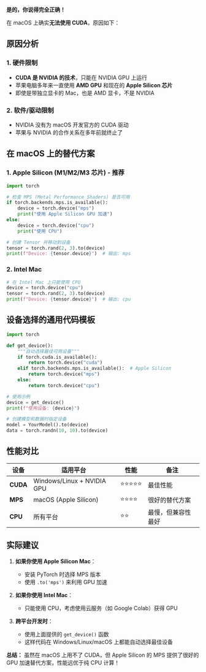 **是的，你说得完全正确！**

在 macOS 上确实**无法使用 CUDA**，原因如下：

## 原因分析

### 1. **硬件限制**
- **CUDA 是 NVIDIA 的技术**，只能在 NVIDIA GPU 上运行
- 苹果电脑多年来一直使用 **AMD GPU** 和现在的 **Apple Silicon 芯片**
- 即使是带独立显卡的 Mac，也是 AMD 显卡，不是 NVIDIA

### 2. **软件/驱动限制**
- NVIDIA 没有为 macOS 开发官方的 CUDA 驱动
- 苹果与 NVIDIA 的合作关系在多年前就终止了

## 在 macOS 上的替代方案

### 1. **Apple Silicon (M1/M2/M3 芯片) - 推荐**
```python
import torch

# 检查 MPS (Metal Performance Shaders) 是否可用
if torch.backends.mps.is_available():
    device = torch.device("mps")
    print("使用 Apple Silicon GPU 加速")
else:
    device = torch.device("cpu")
    print("使用 CPU")

# 创建 Tensor 并移动到设备
tensor = torch.rand(2, 3).to(device)
print(f"Device: {tensor.device}")  # 输出: mps
```

### 2. **Intel Mac**
```python
# 在 Intel Mac 上只能使用 CPU
device = torch.device("cpu")
tensor = torch.rand(2, 3).to(device)
print(f"Device: {tensor.device}")  # 输出: cpu
```

## 设备选择的通用代码模板

```python
import torch

def get_device():
    """自动选择最佳可用设备"""
    if torch.cuda.is_available():
        return torch.device("cuda")
    elif torch.backends.mps.is_available():  # Apple Silicon
        return torch.device("mps")
    else:
        return torch.device("cpu")

# 使用示例
device = get_device()
print(f"使用设备: {device}")

# 创建模型和数据时指定设备
model = YourModel().to(device)
data = torch.randn(10, 10).to(device)
```

## 性能对比

| 设备 | 适用平台 | 性能 | 备注 |
|------|----------|------|------|
| **CUDA** | Windows/Linux + NVIDIA GPU | ⭐⭐⭐⭐⭐ | 最佳性能 |
| **MPS** | macOS (Apple Silicon) | ⭐⭐⭐⭐ | 很好的替代方案 |
| **CPU** | 所有平台 | ⭐⭐ | 最慢，但兼容性最好 |

## 实际建议

1. **如果你使用 Apple Silicon Mac**：
   - 安装 PyTorch 时选择 MPS 版本
   - 使用 `.to('mps')` 来利用 GPU 加速

2. **如果你使用 Intel Mac**：
   - 只能使用 CPU，考虑使用云服务（如 Google Colab）获得 GPU

3. **跨平台开发时**：
   - 使用上面提供的 `get_device()` 函数
   - 这样代码在 Windows/Linux/macOS 上都能自动选择最佳设备

**总结：** 虽然在 macOS 上用不了 CUDA，但 Apple Silicon 的 MPS 提供了很好的 GPU 加速替代方案，性能远优于纯 CPU 计算！